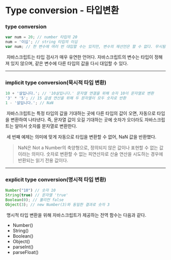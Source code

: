 # Type conversion - 타입변환



### type conversion

```js
var num = 20; // number 타입의 20
num = '이십'; // string 타입의 이십
var num; // 한 변수에 여러 번 대입할 수는 있지만, 변수의 재선언은 할 수 없다. 무시됨.
```

​	자바스크립트는 타입 검사가 매우 유연한 언어다. 자바스크립트의 변수는 타입이 정해져 있지 않으며, 같은 변수에 다른 타입의 값을 다시 대입할 수 있다.



---



### implicit type conversion(묵시적 타입 변환)

```js
10 + '살입니다.'; // '10살입니다.' 문자열 연결을 위해 숫자 10이 문자열로 변환
'3' * '5'; // 15 곱셈 연산을 위해 두 문자열이 모두 숫자로 반환
1 - '살입니다.'; // NaN
```

​	자바스크립트는 특정 타입의 값을 기대하는 곳에 다른 타입의 값이 오면, 자동으로 타입을 변환하여 나타낸다. 즉, 문자열 값이 오길 기대하는 곳에 숫자가 오더라도 자바스크립트는 알아서 숫자를 문자열로 변환한다.

​	세 번째 예제는 의미에 맞게 자동으로 타입을 변환할 수 없어, NaN 값을 반환했다.

> NaN은 Not a Number의 축양형으로, 정의되지 않은 값이나 표현할 수 없는 값이라는 의미다. 숫자로 변환할 수 없는 피연산자로 산술 연산을 시도하는 경우에 반환되는 읽기 전용 값이다.



---



### explicit type conversion(명시적 타입 변환)

```js
Number("10") // 숫자 10
String(true) // 문자열 'true'
Boolean(0); // 불리언 false
Object(3); // new Number(3)와 동일한 결과로 숫자 3
```

​	명시적 타입 변환을 위해 자바스크립트가 제공하는 전역 함수는 다음과 같다.

- Number()
- String()
- Boolean()
- Object()
- parseInt()
- parseFloat()